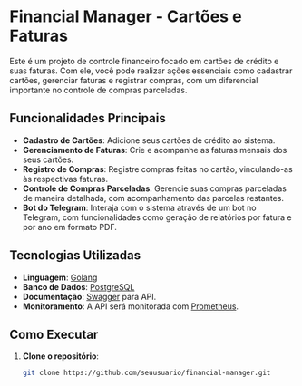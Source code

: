 # Financial Manager - Cartões e Faturas

Este é um projeto de controle financeiro focado em cartões de crédito e suas faturas. Com ele, você pode realizar ações essenciais como cadastrar cartões, gerenciar faturas e registrar compras, com um diferencial importante no controle de compras parceladas.

## Funcionalidades Principais

- **Cadastro de Cartões**: Adicione seus cartões de crédito ao sistema.
- **Gerenciamento de Faturas**: Crie e acompanhe as faturas mensais dos seus cartões.
- **Registro de Compras**: Registre compras feitas no cartão, vinculando-as às respectivas faturas.
- **Controle de Compras Parceladas**: Gerencie suas compras parceladas de maneira detalhada, com acompanhamento das parcelas restantes.
- **Bot do Telegram**: Interaja com o sistema através de um bot no Telegram, com funcionalidades como geração de relatórios por fatura e por ano em formato PDF.

## Tecnologias Utilizadas

- **Linguagem**: [Golang](https://golang.org/)
- **Banco de Dados**: [PostgreSQL](https://www.postgresql.org/)
- **Documentação**: [Swagger](https://swagger.io/) para API.
- **Monitoramento**: A API será monitorada com [Prometheus](https://prometheus.io/).

## Como Executar

1. **Clone o repositório**:
   ```bash
   git clone https://github.com/seuusuario/financial-manager.git

